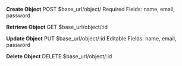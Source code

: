 **Create Object**
POST $base_url/object/
Required Fields: name, email, password


**Retrieve Object**
GET $base_url/object/:id

**Update Object**
PUT $base_url/object/:id
Editable Fields: name, email, password

**Delete Object**
DELETE  $base_url/object/:id